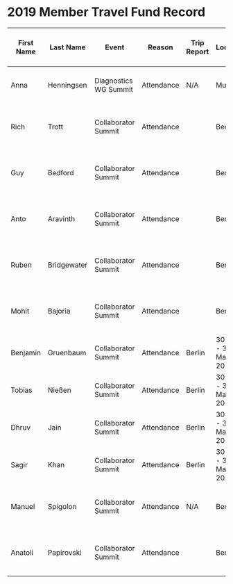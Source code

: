 # 2019 Member Travel Fund Record

| First Name | Last Name   | Event                 | Reason     | Trip Report | Location             | Travel Dates         | Amount Requested: | Pull Request date                        | Pull Request link                        | Date Expense report sent | Amount of Expense Report | Date Sent to Finance | Date approved through Bill.com | Bill.com Amount approved for reimbusement |
| ---------- | ----------- | --------------------- | ---------- | ----------- | -------------------- | -------------------- | ----------------- | ---------------------------------------- | ---------------------------------------- | ------------------------ | ------------------------ | -------------------- | ------------------------------ | ----------------------------------------- |
| Anna       | Henningsen  | Diagnostics WG Summit | Attendance | N/A         | Munich               | 6 Mar – 9 Mar 2019   | 252.68 €          | 21 Jan 2019                              | https://github.com/nodejs/admin/pull/295 |                          |                          |                      |                                |
| Rich       | Trott       | Collaborator Summit   | Attendance |             | Berlin               | 30 May - 31 May 2019 | US $1600          | 8 Mar 2019                               | https://github.com/nodejs/admin/pull/309 |                          |                          |                      |                                |                                           |
| Guy        | Bedford     | Collaborator Summit   | Attendance |             | Berlin               | 30 May - 31 May 2019 | 1360 €            | 13 March 2019                            |                                          |                          |                          |                      |                                |                                           |  |
| Anto       | Aravinth    | Collaborator Summit   | Attendance |             | Berlin               | 30 May - 31 May 2019 | 1300 USD          | 21 March 2019                            |                                          |                          |                          |                      |                                |                                           |  |
| Ruben      | Bridgewater | Collaborator Summit   | Attendance |             | Berlin               | 30 May - 31 May 2019 | 650 €             | 28 March 2019                            | https://github.com/nodejs/admin/pull/322 |                          |                          |                      |                                |                                           |  |
| Mohit      | Bajoria     | Collaborator Summit   | Attendance |             | Berlin               | 30 May - 31 May 2019 | 1500 USD          | 28 March 2019                            |                                          |                          |                          |                      |                                |                                           |  |
| Benjamin   | Gruenbaum   | Collaborator Summit   | Attendance | Berlin      | 30 May - 31 May 2019 | 800 USD              | 28 March 2019     |                                          |                                          |                          |                          |                      |                                |                                           |
| Tobias     | Nießen      | Collaborator Summit   | Attendance | Berlin      | 30 May - 31 May 2019 | 500 €                | 9 April 2019      | https://github.com/nodejs/admin/pull/333 |                                          |                          |                          |                      |
| Dhruv      | Jain        | Collaborator Summit   | Attendance | Berlin      | 30 May - 31 May 2019 | 2000 USD             | 5 April 2019      | https://github.com/nodejs/admin/pull/331 |                                          |                          |                          |                      |                                |
| Sagir      | Khan        | Collaborator Summit   | Attendance | Berlin      | 30 May - 31 May 2019 | 1600 USD             | 4 April 2019      | https://github.com/nodejs/admin/pull/    |                                          |                          |                          |                      |                                |
| Manuel     | Spigolon    | Collaborator Summit   | Attendance | N/A         | Berlin               | 29 May - 02 Jun 2019 | 250€              | 20 April 2019                            | https://github.com/nodejs/admin/pull/347 |                          |                          |                      |                                |                                           |
| Anatoli    | Papirovski  | Collaborator Summit   | Attendance |             | Berlin               | 30 May - 31 May 2019 | US $1600          | 22 Apr 2019                              | https://github.com/nodejs/admin/pull/348 |                          |                          |                      |                                |                                           |
